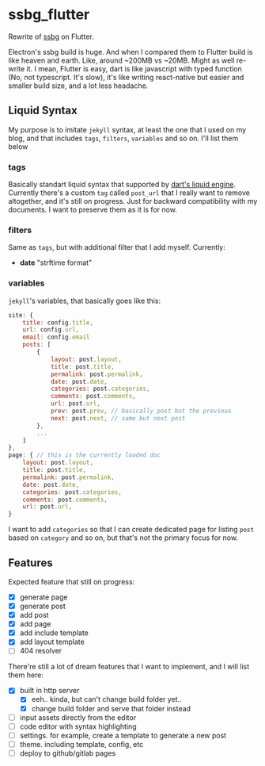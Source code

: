 # ssbg_flutter

Rewrite of [ssbg][ssbg] on Flutter.

Electron's ssbg build is huge. And when I compared them to Flutter build is like heaven and earth. Like, around ~200MB vs ~20MB. Might as well re-write it. I mean, Flutter is easy, dart is like javascript with typed function (No, not typescript. It's slow), it's like writing react-native but easier and smaller build size, and a lot less headache.

[ssbg]: https://github.com/rzlslch/ssbg

## Liquid Syntax

My purpose is to imitate `jekyll` syntax, at least the one that I used on my blog, and that includes `tags`, `filters`, `variables` and so on. I'll list them below

### tags

Basically standart liquid syntax that supported by [dart's liquid engine][liquid_engine].  
Currently there's a custom `tag` called `post_url` that I really want to remove altogether, and it's still on progress. Just for backward compatibility with my documents. I want to preserve them as it is for now.

[liquid_engine]: https://pub.dev/documentation/liquid_engine/latest/

### filters

Same as `tags`, but with additional filter that I add myself. Currently:

- **date** "strftime format"

### variables

`jekyll`'s variables, that basically goes like this:

```javascript
site: {
    title: config.title,
    url: config.url,
    email: config.email
    posts: [
        {
            layout: post.layout,
            title: post.title,
            permalink: post.permalink,
            date: post.date,
            categories: post.categories,
            comments: post.comments,
            url: post.url,
            prev: post.prev, // basically post but the previous
            next: post.next, // same but next post
        },
        ...
    ]
},
page: { // this is the currently loaded doc
    layout: post.layout,
    title: post.title,
    permalink: post.permalink,
    date: post.date,
    categories: post.categories,
    comments: post.comments,
    url: post.url,
}
```

I want to add `categories` so that I can create dedicated page for listing `post` based on `category` and so on, but that's not the primary focus for now.

## Features

Expected feature that still on progress:

- [x] generate page
- [x] generate post
- [x] add post
- [x] add page
- [x] add include template
- [x] add layout template
- [ ] 404 resolver

There're still a lot of dream features that I want to implement, and I will list them here:

- [x] built in http server
  - [x] eeh.. kinda, but can't change build folder yet..
  - [x] change build folder and serve that folder instead
- [ ] input assets directly from the editor
- [ ] code editor with syntax highlighting
- [ ] settings. for example, create a template to generate a new post
- [ ] theme. including template, config, etc
- [ ] deploy to github/gitlab pages
